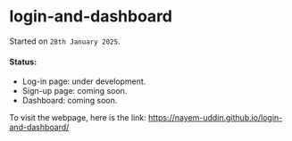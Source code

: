 # login-and-dashboard
Started on `28th January 2025`.
#### Status:
- Log-in page: under development.  
- Sign-up page: coming soon.  
- Dashboard: coming soon.

To visit the webpage, here is the link: https://nayem-uddin.github.io/login-and-dashboard/
